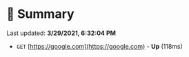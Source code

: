 # 📖 Summary
Last updated: **3/29/2021, 6:32:04 PM**

- `GET` [https://google.com](https://google.com) - **Up** (118ms)
